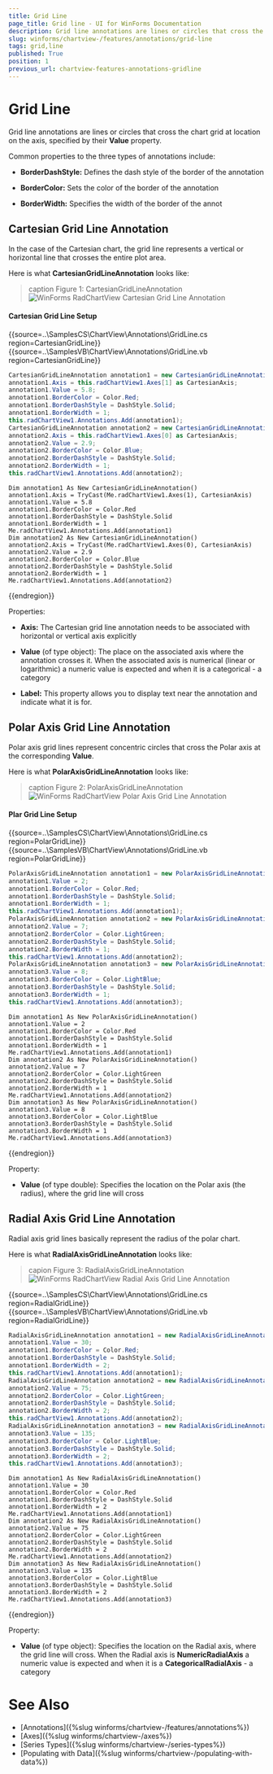 ```yaml
---
title: Grid Line
page_title: Grid line - UI for WinForms Documentation
description: Grid line annotations are lines or circles that cross the chart grid at location on the axis, specified by their Value property.
slug: winforms/chartview-/features/annotations/grid-line
tags: grid,line
published: True
position: 1
previous_url: chartview-features-annotations-gridline
---
```


# Grid Line

Grid line annotations are lines or circles that cross the chart grid at location on the axis, specified by their __Value__ property.

Common properties to the three types of annotations include:

* __BorderDashStyle:__ Defines the dash style of the border of the annotation

* __BorderColor:__ Sets the color of the border of the annotation

* __BorderWidth:__ Specifies the width of the border of the annot

## Cartesian Grid Line Annotation

In the case of the Cartesian chart, the grid line represents a vertical or horizontal line that crosses the entire plot area.

Here is what __CartesianGridLineAnnotation__ looks like:

>caption Figure 1: CartesianGridLineAnnotation
![WinForms RadChartView Cartesian Grid Line Annotation](images/chartview-annotations-gridline-annotations001.png)

#### Cartesian Grid Line Setup

{{source=..\SamplesCS\ChartView\Annotations\GridLine.cs region=CartesianGridLine}} 
{{source=..\SamplesVB\ChartView\Annotations\GridLine.vb region=CartesianGridLine}} 

````C#
CartesianGridLineAnnotation annotation1 = new CartesianGridLineAnnotation();
annotation1.Axis = this.radChartView1.Axes[1] as CartesianAxis;
annotation1.Value = 5.8;
annotation1.BorderColor = Color.Red;
annotation1.BorderDashStyle = DashStyle.Solid;
annotation1.BorderWidth = 1;
this.radChartView1.Annotations.Add(annotation1);
CartesianGridLineAnnotation annotation2 = new CartesianGridLineAnnotation();
annotation2.Axis = this.radChartView1.Axes[0] as CartesianAxis;
annotation2.Value = 2.9;
annotation2.BorderColor = Color.Blue;
annotation2.BorderDashStyle = DashStyle.Solid;
annotation2.BorderWidth = 1;
this.radChartView1.Annotations.Add(annotation2);

````
````VB.NET
Dim annotation1 As New CartesianGridLineAnnotation()
annotation1.Axis = TryCast(Me.radChartView1.Axes(1), CartesianAxis)
annotation1.Value = 5.8
annotation1.BorderColor = Color.Red
annotation1.BorderDashStyle = DashStyle.Solid
annotation1.BorderWidth = 1
Me.radChartView1.Annotations.Add(annotation1)
Dim annotation2 As New CartesianGridLineAnnotation()
annotation2.Axis = TryCast(Me.radChartView1.Axes(0), CartesianAxis)
annotation2.Value = 2.9
annotation2.BorderColor = Color.Blue
annotation2.BorderDashStyle = DashStyle.Solid
annotation2.BorderWidth = 1
Me.radChartView1.Annotations.Add(annotation2)

````

{{endregion}}
 
Properties:

* __Axis:__ The Cartesian grid line annotation needs to be associated with horizontal or vertical axis explicitly
            

* __Value__ (of type object): The place on the associated axis where the annotation crosses it. When the associated axis is numerical (linear or logarithmic) a numeric value is expected and when it is a categorical - a category

* __Label:__ This property allows you to display text near the annotation and indicate what it is for.

## Polar Axis Grid Line Annotation

Polar axis grid lines represent concentric circles that cross the Polar axis at the corresponding __Value__.        

Here is what __PolarAxisGridLineAnnotation__ looks like:

>caption Figure 2: PolarAxisGridLineAnnotation
![WinForms RadChartView Polar Axis Grid Line Annotation](images/chartview-annotations-gridline-annotations002.png)

#### Plar Grid Line Setup

{{source=..\SamplesCS\ChartView\Annotations\GridLine.cs region=PolarGridLine}} 
{{source=..\SamplesVB\ChartView\Annotations\GridLine.vb region=PolarGridLine}} 

````C#
PolarAxisGridLineAnnotation annotation1 = new PolarAxisGridLineAnnotation();
annotation1.Value = 2;
annotation1.BorderColor = Color.Red;
annotation1.BorderDashStyle = DashStyle.Solid;
annotation1.BorderWidth = 1;
this.radChartView1.Annotations.Add(annotation1);
PolarAxisGridLineAnnotation annotation2 = new PolarAxisGridLineAnnotation();
annotation2.Value = 7;
annotation2.BorderColor = Color.LightGreen;
annotation2.BorderDashStyle = DashStyle.Solid;
annotation2.BorderWidth = 1;
this.radChartView1.Annotations.Add(annotation2);
PolarAxisGridLineAnnotation annotation3 = new PolarAxisGridLineAnnotation();
annotation3.Value = 8;
annotation3.BorderColor = Color.LightBlue;
annotation3.BorderDashStyle = DashStyle.Solid;
annotation3.BorderWidth = 1;
this.radChartView1.Annotations.Add(annotation3);

````
````VB.NET
Dim annotation1 As New PolarAxisGridLineAnnotation()
annotation1.Value = 2
annotation1.BorderColor = Color.Red
annotation1.BorderDashStyle = DashStyle.Solid
annotation1.BorderWidth = 1
Me.radChartView1.Annotations.Add(annotation1)
Dim annotation2 As New PolarAxisGridLineAnnotation()
annotation2.Value = 7
annotation2.BorderColor = Color.LightGreen
annotation2.BorderDashStyle = DashStyle.Solid
annotation2.BorderWidth = 1
Me.radChartView1.Annotations.Add(annotation2)
Dim annotation3 As New PolarAxisGridLineAnnotation()
annotation3.Value = 8
annotation3.BorderColor = Color.LightBlue
annotation3.BorderDashStyle = DashStyle.Solid
annotation3.BorderWidth = 1
Me.radChartView1.Annotations.Add(annotation3)

````

{{endregion}}  

Property: 

* __Value__ (of type double): Specifies the location on the Polar axis (the radius), where the grid line will cross

## Radial Axis Grid Line Annotation

Radial axis grid lines basically represent the radius of the polar chart.

Here is what __RadialAxisGridLineAnnotation__ looks like:

>capion Figure 3: RadialAxisGridLineAnnotation
![WinForms RadChartView Radial Axis Grid Line Annotation](images/chartview-annotations-gridline-annotations003.png)

{{source=..\SamplesCS\ChartView\Annotations\GridLine.cs region=RadialGridLine}} 
{{source=..\SamplesVB\ChartView\Annotations\GridLine.vb region=RadialGridLine}} 

````C#
RadialAxisGridLineAnnotation annotation1 = new RadialAxisGridLineAnnotation();            
annotation1.Value = 30;
annotation1.BorderColor = Color.Red;
annotation1.BorderDashStyle = DashStyle.Solid;
annotation1.BorderWidth = 2;
this.radChartView1.Annotations.Add(annotation1);
RadialAxisGridLineAnnotation annotation2 = new RadialAxisGridLineAnnotation();
annotation2.Value = 75;
annotation2.BorderColor = Color.LightGreen;
annotation2.BorderDashStyle = DashStyle.Solid;
annotation2.BorderWidth = 2;
this.radChartView1.Annotations.Add(annotation2);
RadialAxisGridLineAnnotation annotation3 = new RadialAxisGridLineAnnotation();
annotation3.Value = 135;
annotation3.BorderColor = Color.LightBlue;
annotation3.BorderDashStyle = DashStyle.Solid;
annotation3.BorderWidth = 2;
this.radChartView1.Annotations.Add(annotation3);

````
````VB.NET
Dim annotation1 As New RadialAxisGridLineAnnotation()
annotation1.Value = 30
annotation1.BorderColor = Color.Red
annotation1.BorderDashStyle = DashStyle.Solid
annotation1.BorderWidth = 2
Me.radChartView1.Annotations.Add(annotation1)
Dim annotation2 As New RadialAxisGridLineAnnotation()
annotation2.Value = 75
annotation2.BorderColor = Color.LightGreen
annotation2.BorderDashStyle = DashStyle.Solid
annotation2.BorderWidth = 2
Me.radChartView1.Annotations.Add(annotation2)
Dim annotation3 As New RadialAxisGridLineAnnotation()
annotation3.Value = 135
annotation3.BorderColor = Color.LightBlue
annotation3.BorderDashStyle = DashStyle.Solid
annotation3.BorderWidth = 2
Me.radChartView1.Annotations.Add(annotation3)

````

{{endregion}}

Property:

* __Value__ (of type object): Specifies the location on the Radial axis, where the grid line will cross. When the Radial axis is __NumericRadialAxis__ a numeric value is expected and when it is a __CategoricalRadialAxis__ - a category
            
# See Also

* [Annotations]({%slug winforms/chartview-/features/annotations%})
* [Axes]({%slug winforms/chartview-/axes%})
* [Series Types]({%slug winforms/chartview-/series-types%})
* [Populating with Data]({%slug winforms/chartview-/populating-with-data%})
